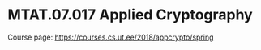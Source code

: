 MTAT.07.017 Applied Cryptography
================================

Course page: https://courses.cs.ut.ee/2018/appcrypto/spring
